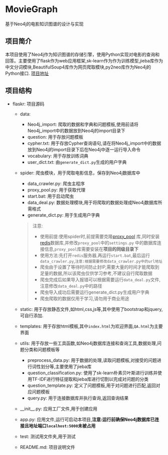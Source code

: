 # MovieGraph

基于Neo4j的电影知识图谱的设计与实现

## 项目简介

本项目使用了Neo4j作为知识图谱的存储引擎，使用Python实现对电影的查询和回答。主要使用了flask作为web应用框架,sk-learn作为作为训练模型,jieba库作为中文分词模块,BeautifulSoup4库作为网页爬取模块,py2neo库作为Neo4j的Python接口.
[项目地址](https://github.com/Regan-Law/MovieGraph)

## 项目结构
- flaskr: 项目源码
    - data:
        - Neo4j_import: 爬取的数据和字典和问题模板,使用前请将Neo4j_import中的数据放到Neo4j的import目录下
        - question: 用于存放问题模板
        - cypher.txt: 用于存放Cypher查询语句,请在将Neo4j_import中的数据放到Neo4j的import目录下后在Neo4j中逐一运行导入命令
        - vocabulary: 用于存放训练词典
        - user_dict.txt: 由`generate_dict.py`生成的用户字典

    - spider: 爬虫模块，用于爬取电影信息，保存到Neo4j数据库中
        - data_crawler.py: 爬虫主程序
        - proxy_pool.py: 用于获取代理
        - start.bat: 用于启动爬虫
        - data_deal.py: 数据处理模块,用于将爬取的数据处理成Neo4j数据库所需格式
        - generate_dict.py: 用于生成用户字典
      > 注意:
      > - 使用前提:使用spider时,前提需要克隆[proxy_pool](https://github.com/jhao104/proxy_pool)
          库,同时安装[redis](https://github.com/tporadowski/redis/releases)数据库,并修改`proxy_pool`中的`settings.py`
          中的数据库连接信息,`proxy_pool`库需要安装在**项目的同级目录下**
      > - 使用方法:先打开`redis`服务器,再运行`start.bat`,最后运行`data_crawler.py`,`注意:根据需要修改data_crawler.py中的url地址`
      > - 爬虫由于设置了等待时间防止封IP,需要大量的时间才能爬取到足量的数据,所以该爬虫仅供学习参考,不建议自行爬取数据
      > - 爬虫完成后如果导入报错可以根据需要运行`data_deal.py`文件,注意修改`data_deal.py`中的路径
      > - 爬虫导入成功后需要运行generate_dict.py生成用户字典
      > - 爬虫爬取的数据仅用于学习,请勿用于商业用途 

    - static: 用于存放静态文件,如html,css,js等,其中使用了bootstrap和jquery,可自行添加.
    - templates: 用于存放html模板,其中`index.html`为欢迎界面,`QA.html`为主要界面
    - utils: 用于存放一些工具函数,如Neo4j数据库连接和查询工具,数据处理,问题分类和问题模板等
        - preprocess_data.py: 用于数据的处理,读取问题模板,对接受的问题进行词性划分等,主要使用了jieba库
        - question_classification.py: 使用了sk-learn朴素贝叶斯进行训练并使用TF-IDF进行特征提取和jieba库进行切割以完成对问题的分类
        - question_template.py: 定义了问题模板,用于对问题进行匹配,返回对应问题模板
        - query.py: 用于连接数据库并执行查询,返回查询结果
    - \_\_init\_\_.py: 应用工厂文件,用于创建应用
    - app.py: 应用文件,运行可启动本项目,**注意:运行前确保Neo4j数据库已连接且地址端口`localhost:5000`未被占用**
    - test: 测试用文件夹,用于测试
    - README.md: 项目说明文件